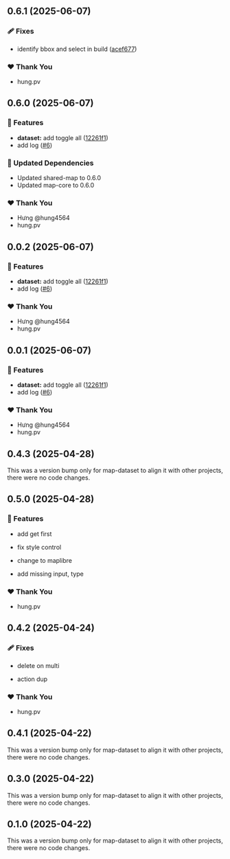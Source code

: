 ## 0.6.1 (2025-06-07)

### 🩹 Fixes

- identify bbox and select in build ([acef677](https://github.com/hung4564/vue-library/commit/acef677))

### ❤️ Thank You

- hung.pv

## 0.6.0 (2025-06-07)

### 🚀 Features

- **dataset:** add toggle all ([12261f1](https://github.com/hung4564/vue-library/commit/12261f1))
- add log ([#6](https://github.com/hung4564/vue-library/pull/6))

### 🧱 Updated Dependencies

- Updated shared-map to 0.6.0
- Updated map-core to 0.6.0

### ❤️ Thank You

- Hưng @hung4564
- hung.pv

## 0.0.2 (2025-06-07)

### 🚀 Features

- **dataset:** add toggle all ([12261f1](https://github.com/hung4564/vue-library/commit/12261f1))
- add log ([#6](https://github.com/hung4564/vue-library/pull/6))

### ❤️ Thank You

- Hưng @hung4564
- hung.pv

## 0.0.1 (2025-06-07)

### 🚀 Features

- **dataset:** add toggle all ([12261f1](https://github.com/hung4564/vue-library/commit/12261f1))
- add log ([#6](https://github.com/hung4564/vue-library/pull/6))

### ❤️ Thank You

- Hưng @hung4564
- hung.pv

## 0.4.3 (2025-04-28)

This was a version bump only for map-dataset to align it with other projects, there were no code changes.

## 0.5.0 (2025-04-28)

### 🚀 Features

- add get first

- fix style control

- change to maplibre

- add missing input, type

### ❤️ Thank You

- hung.pv

## 0.4.2 (2025-04-24)

### 🩹 Fixes

- delete on multi

- action dup

### ❤️ Thank You

- hung.pv

## 0.4.1 (2025-04-22)

This was a version bump only for map-dataset to align it with other projects, there were no code changes.

## 0.3.0 (2025-04-22)

This was a version bump only for map-dataset to align it with other projects, there were no code changes.

## 0.1.0 (2025-04-22)

This was a version bump only for map-dataset to align it with other projects, there were no code changes.
